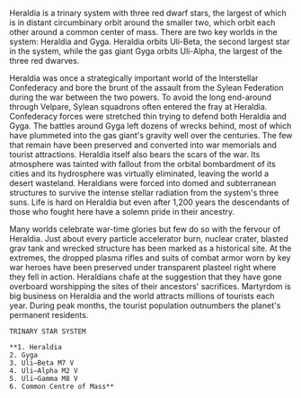 
Heraldia is a trinary system with three red dwarf stars, the largest of which is in distant circumbinary orbit around the smaller two, which orbit each other around a common center of mass. There are two key worlds in the system: Heraldia and Gyga. Heraldia orbits Uli-Beta, the second largest star in the system, while the gas giant Gyga orbits Uli-Alpha, the largest of the three red dwarves.

Heraldia was once a strategically important world of the Interstellar Confederacy and bore the brunt of the assault from the Sylean Federation during the war between the two powers. To avoid the long end-around through Velpare, Sylean squadrons often entered the fray at Heraldia. Confederacy forces were stretched thin trying to defend both Heraldia and Gyga. The battles around Gyga left dozens of wrecks behind, most of which have plummeted into the gas giant's gravity well over the centuries. The few that remain have been preserved and converted into war memorials and tourist attractions. Heraldia itself also bears the scars of the war. Its atmosphere was tainted with fallout from the orbital bombardment of its cities and its hydrosphere was virtually eliminated, leaving the world a desert wasteland. Heraldians were forced into domed and subterranean structures to survive the intense stellar radiation from the system's three suns. Life is hard on Heraldia but even after 1,200 years the descendants of those who fought here have a solemn pride in their ancestry.

Many worlds celebrate war-time glories but few do so with the fervour of Heraldia. Just about every particle accelerator burn, nuclear crater, blasted grav tank and wrecked structure has been marked as a historical site. At the extremes, the dropped plasma rifles and suits of combat armor worn by key war heroes have been preserved under transparent plasteel right where they fell in action. Heraldians chafe at the suggestion that they have gone overboard worshipping the sites of their ancestors' sacrifices. Martyrdom is big business on Heraldia and the world attracts millions of tourists each year. During peak months, the tourist population outnumbers the planet's permanent residents.

```
TRINARY STAR SYSTEM

**1. Heraldia
2. Gyga
3. Uli–Beta M7 V
4. Uli–Alpha M2 V
5. Uli–Gamma M8 V
6. Common Centre of Mass**

```
